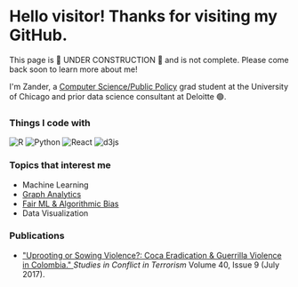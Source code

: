 <h1> Hello visitor! Thanks for visiting my GitHub.</h1>

<p> This page is 🚧 UNDER CONSTRUCTION 🚧 and is not complete. Please come back soon to learn more about me!
  
<p>
  I'm Zander, a <a href = 'https://capp.uchicago.edu/'>Computer Science/Public Policy<a> grad student at the University of Chicago and prior data science consultant at Deloitte 🟢.
</p>
<h3>Things I code with</h3>
<p>
  <img alt ="R" src = "https://img.shields.io/badge/%F0%9F%8F%B4%E2%80%8D%E2%98%A0%EF%B8%8F-R-blue" />
  <img alt="Python" src = "https://img.shields.io/badge/%F0%9F%90%8D-Python-green" />
  <img alt="React" src="https://img.shields.io/badge/-React-45b8d8?style=flat-square&logo=react&logoColor=white" />
  <img alt="d3js" src="https://img.shields.io/badge/-D3.js-F9A03C?style=flat-square&logo=d3.js&logoColor=white" />
</p>
  
<h3>Topics that interest me</h3>
  <ul>
    <li>Machine Learning</li>
    <li>
      <a href = "https://github.com/zmwm37/aoty"> Graph Analytics</li>
    <li> 
      <a href = "https://github.com/zmwm37/fair-ml">Fair ML & Algorithmic Bias</a>
     </li>
    <li>Data Visualization</li>
  </ul>
  
  <h3>Publications</h3>
  <ul>
    <li>
      <a href = "https://www.researchgate.net/publication/308536467_Uprooting_or_Sowing_Violence_Coca_Eradication_and_Guerrilla_Violence_in_Colombia">
        "Uprooting or Sowing Violence?: Coca Eradication & Guerrilla Violence in Colombia."
      </a> 
      <i> 
        Studies in Conflict in Terrorism
      </i>
      Volume 40, Issue 9 (July 2017). 
    </li>
  
